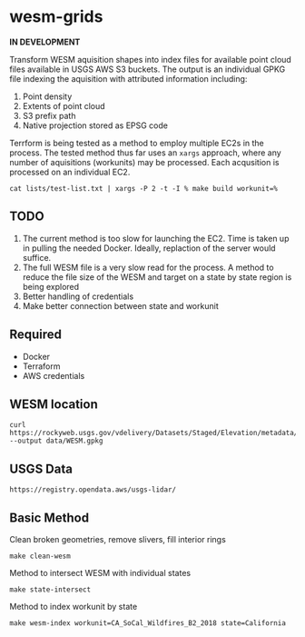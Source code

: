 # wesm-grids

**IN DEVELOPMENT**

Transform WESM aquisition shapes into index files for available point cloud files available in USGS AWS S3 buckets.  The output is an individual GPKG file indexing the aquisition with attributed information including:

1. Point density
1. Extents of point cloud
1. S3 prefix path
1. Native projection stored as EPSG code

Terrform is being tested as a method to employ multiple EC2s in the process.  The tested method thus far uses an `xargs` approach, where any number of aquisitions (workunits) may be processed. Each acqusition is processed on an individual EC2.

```
cat lists/test-list.txt | xargs -P 2 -t -I % make build workunit=%
```

## TODO

1. The current method is too slow for launching the EC2.  Time is taken up in pulling the needed Docker. Ideally, replaction of the server would suffice.
1. The full WESM file is a very slow read for the process.  A method to reduce the file size of the WESM and target on a state by state region is being explored   
1. Better handling of credentials
1. Make better connection between state and workunit

## Required

- Docker
- Terraform
- AWS credentials

## WESM location

```
curl https://rockyweb.usgs.gov/vdelivery/Datasets/Staged/Elevation/metadata/WESM.gpkg --output data/WESM.gpkg
```

## USGS Data

```
https://registry.opendata.aws/usgs-lidar/
```

## Basic Method

Clean broken geometries, remove slivers, fill interior rings
```
make clean-wesm
```

Method to intersect WESM with individual states
```
make state-intersect
```

Method to index workunit by state
```
make wesm-index workunit=CA_SoCal_Wildfires_B2_2018 state=California
```